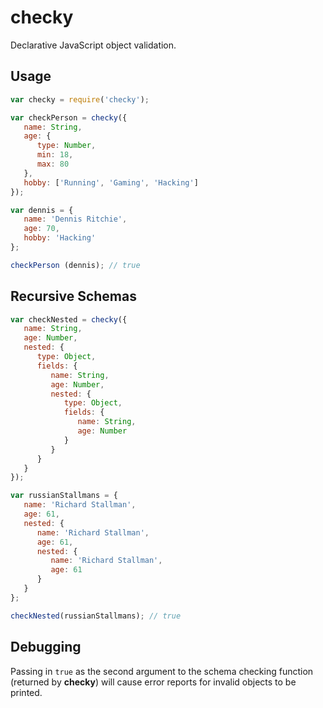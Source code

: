 checky
======
Declarative JavaScript object validation.

Usage
-----

```javascript
var checky = require('checky');

var checkPerson = checky({
   name: String,
   age: {
      type: Number,
      min: 18,
      max: 80
   },
   hobby: ['Running', 'Gaming', 'Hacking']
});

var dennis = {
   name: 'Dennis Ritchie',
   age: 70,
   hobby: 'Hacking'
};

checkPerson (dennis); // true
```

Recursive Schemas
-----------------
```javascript
var checkNested = checky({
   name: String,
   age: Number,
   nested: {
      type: Object,
      fields: {
         name: String,
         age: Number,
         nested: {
            type: Object,
            fields: {
               name: String,
               age: Number
            }
         }
      }
   }
});

var russianStallmans = {
   name: 'Richard Stallman',
   age: 61,
   nested: {
      name: 'Richard Stallman',
      age: 61,
      nested: {
         name: 'Richard Stallman',
         age: 61
      }
   }
};

checkNested(russianStallmans); // true
```

Debugging
---------
Passing in `true` as the second argument to the schema checking function (returned by **checky**) will cause error reports for invalid objects to be printed.
